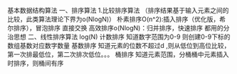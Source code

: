 基本数据结构算法
一、排序算法
1.比较排序算法 （排序结果基于输入元素之间的比较，此类算法理论下界为o(NlogN)）
朴素排序O(n^2):插入排序（优化版，希尔排序），冒泡排序    直接交换
高效排序o(NlogN)：归并排序，快速排序    都用的分治思想
二、线性排序算法 log(N)
计数排序   知道数字范围为0-9 则创建0-9下标的数组基数对应数字数量
基数排序   知道元素的位数不超过d ,则从低位到高位比较，第一次排最低位，第二次排次低位。。。
桶排序     知道元素范围，分桶桶中元素插入时排序，则桶间有序


